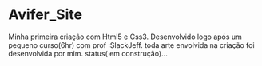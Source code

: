 # Avifer_Site
Minha primeira criação com Html5 e Css3.
Desenvolvido logo após um pequeno curso(6hr) com prof :SlackJeff.
toda arte envolvida na criação foi desenvolvida por mim.
status( em construção)...
